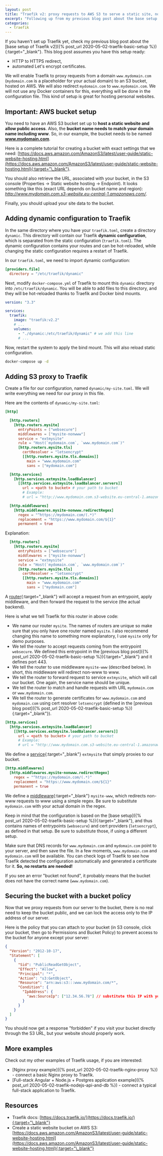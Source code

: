 ```yaml
---
layout: post
title: "Traefik v2: proxy requests to AWS S3 to serve a static site, non-www to www redirect"
excerpt: "Following up from my previous blog post about the base setup of Traefik v2, I will now show how easy it is to set up Traefik as a reverse proxy to an AWS S3 bucket and redirect www to non-www."
categories:
  - traefik
---
```


If you haven't set up Traefik yet, check my previous blog post about the [base setup of Traefik v2]({% post_url 2020-05-02-traefik-basic-setup %}){:target="\_blank"}. This blog post assumes you have this setup ready:

- HTTP to HTTPS redirect,
- automated Let's encrypt certificates.

We will enable Traefik to proxy requests from a domain `www.mydomain.com` (`mydomain.com` is a placeholder for your actual domain) to an S3 bucket, hosted on AWS. We will also redirect `mydomain.com` to `www.mydomain.com`. We will not use any Docker containers for this, everything will be done in the configuration file. This kind of setup is great for hosting personal websites.

## Important: AWS bucket setup

You need to have an AWS S3 bucket set up to **host a static website and allow public access**. Also, the **bucket name needs to match your domain name including www**. So, in our example, the bucket needs to be named **www.mydomain.com**.

Here is a complete tutorial for creating a bucket with exact settings that we need: [https://docs.aws.amazon.com/AmazonS3/latest/user-guide/static-website-hosting.html](https://docs.aws.amazon.com/AmazonS3/latest/user-guide/static-website-hosting.html){:target="\_blank"}.

You should also retrieve the URL, associated with your bucket, in the S3 console (Properties -> Static website hosting -> Endpoint). It looks something like this (exact URL depends on bucket name and region): _http://www.mydomain.com.s3-website.eu-central-1.amazonaws.com/_.

Finally, you should upload your site data to the bucket.

## Adding dynamic configuration to Traefik

In the same directory where you have your `traefik.toml`, create a directory `dynamic`. This directory will contain our Traefik **dynamic configuration**, which is separated from the static configuration (`traefik.toml`). The dynamic configuration contains your routes and can be hot-reloaded, while changing the static configuration requires a restart of Traefik.

In our `traefik.toml`, we need to import dynamic configuration:

```toml
[providers.file]
  directory = "/etc/traefik/dynamic"
```

Next, modify `docker-compose.yml` of Traefik to mount this `dynamic` directory into `/etc/traefik/dynamic`. You will be able to add files to this directory, and they will be hot-reloaded thanks to Traefik and Docker bind mounts.

```yaml
version: "3.3"

services:
  traefik:
    image: "traefik:v2.2"
    # ...
    volumes:
      - "./dynamic:/etc/traefik/dynamic" # we add this line
      # ...
```

Now, restart the system to apply the bind mount. This will also reload static configuration.

```bash
docker-compose up -d
```

<p></p>

## Adding S3 proxy to Traefik

Create a file for our configuration, named `dynamic/my-site.toml`. We will write everything we need for our proxy in this file.

Here are the contents of `dynamic/my-site.toml`:

```toml
[http]

  [http.routers]
    [http.routers.mysite]
      entryPoints = ["websecure"]
      middlewares = ["mysite-nonwww"]
      service = "extmysite"
      rule = "Host(`mydomain.com`, `www.mydomain.com`)"
      [http.routers.mysite.tls]
        certResolver = "letsencrypt"
        [[http.routers.mysite.tls.domains]]
          main = "www.mydomain.com"
          sans = ["mydomain.com"]

  [http.services]
    [http.services.extmysite.loadBalancer]
      [[http.services.extmysite.loadBalancer.servers]]
        url = <path to bucket> # your path to bucket
        # Example:
        # url = "http://www.mydomain.com.s3-website.eu-central-1.amazonaws.com/"

  [http.middlewares]
    [http.middlewares.mysite-nonwww.redirectRegex]
      regex = "^https://mydomain.com/(.*)"
      replacement = "https://www.mydomain.com/${1}"
      permanent = true
```

Explanation:

```toml
  [http.routers]
    [http.routers.mysite]
      entryPoints = ["websecure"]
      middlewares = ["mysite-nonwww"]
      service = "extmysite"
      rule = "Host(`mydomain.com`, `www.mydomain.com`)"
      [http.routers.mysite.tls]
        certResolver = "letsencrypt"
        [[http.routers.mysite.tls.domains]]
          main = "www.mydomain.com"
          sans = ["mydomain.com"]
```

A [router](https://docs.traefik.io/routing/routers/){:target="\_blank"} will accept a request from an entrypoint, apply middleware, and then forward the request to the service (the actual backend).

Here is what we tell Traefik for this router in above code:

- We name our router `mysite`. The names of routers are unique so make sure that you only have one router named `mysite`. I also recommend changing this name to something more explanatory, I use `mysite` only for demo purposes.
- We tell the router to accept requests coming from the entrypoint `websecure`. We defined this entrypoint in the [previous blog post]({% post_url 2020-05-02-traefik-basic-setup %}){:target="\_blank"} and it defines port 443.
- We tell the router to use middleware `mysite-www` (described below). In short, this middleware will redirect non-www to www.
- We tell the router to forward request to service `extmysite`, which will call our bucket. One again, the service name should be unique.
- We tell the router to match and handle requests with URL `mydomain.com` or `www.mydomain.com`.
- We tell the router to generate certificates for `www.mydomain.com` and `mydomain.com` using cert resolver `letsencrypt` (defined in the [previous blog post]({% post_url 2020-05-02-traefik-basic-setup %}){:target="\_blank"}).

<p></p>

```toml
[http.services]
  [http.services.extmysite.loadBalancer]
    [[http.services.extmysite.loadBalancer.servers]]
      url = <path to bucket> # your path to bucket
      # Example:
      # url = "http://www.mydomain.com.s3-website.eu-central-1.amazonaws.com/"
```

We define a [service](https://docs.traefik.io/routing/services/){:target="\_blank"} `extmysite` that simply proxies to our bucket.

```toml
[http.middlewares]
  [http.middlewares.mysite-nonwww.redirectRegex]
    regex = "^https://mydomain.com/(.*)"
    replacement = "https://www.mydomain.com/${1}"
    permanent = true
```

We define a [middleware](https://docs.traefik.io/middlewares/overview/){:target="\_blank"} `mysite-www`, which redirects non-www requests to www using a simple regex. Be sure to substitute `mydomain.com` with your actual domain in the regex.

Keep in mind that the configuration is based on the [base setup]({% post_url 2020-05-02-traefik-basic-setup %}){:target="\_blank"}, and thus contains names of entrypoints (`websecure`) and cert providers (`letsencrypt`), as defined in that setup. Be sure to substitute those, if using a different setup.

Make sure that DNS records for `www.mydomain.com` and `mydomain.com` point to your server, and then save the file. In a few moments, `www.mydomain.com` and `mydomain.com` will be available. You can check logs of Traefik to see how Traefik detected the configuration automatically and generated a certificate for it. **So, no restarts are needed!**

If you see an error "bucket not found", it probably means that the bucket does not have the correct name (`www.mydomain.com`).

## Securing the bucket with a bucket policy

Now that we proxy requests from our server to the bucket, there is no real need to keep the bucket public, and we can lock the access only to the IP address of our server.

Here is the policy that you can attach to your bucket (in S3 console, click your bucket, then go to Permissions and Bucket Policy) to prevent access to the bucket for anyone except your server:

```json
{
  "Version": "2012-10-17",
  "Statement": [
    {
      "Sid": "PublicReadGetObject",
      "Effect": "Allow",
      "Principal": "*",
      "Action": "s3:GetObject",
      "Resource": "arn:aws:s3:::www.mydomain.com/*",
      "Condition": {
        "IpAddress": {
          "aws:SourceIp": ["12.34.56.78"] // substitute this IP with your server IP
        }
      }
    }
  ]
}
```

You should now get a response "forbidden" if you visit your bucket directly through the S3 URL, but your website should properly work.

## More examples

Check out my other examples of Traefik usage, if you are interested:

- [Nginx proxy example]({% post_url 2020-05-02-traefik-nginx-proxy %}) - connect a basic Nginx proxy to Traefik.
- [Full-stack Angular + Node.js + Postgres application example]({% post_url 2020-05-02-traefik-nodejs-api-and-db %}) - connect a typical full-stack application to Traefik.

<p></p>

## Resources

- Traefik docs: [https://docs.traefik.io/](https://docs.traefik.io/){:target="\_blank"}
- Create a static website bucket on AWS S3: [https://docs.aws.amazon.com/AmazonS3/latest/user-guide/static-website-hosting.html](https://docs.aws.amazon.com/AmazonS3/latest/user-guide/static-website-hosting.html){:target="\_blank"}
